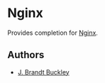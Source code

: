 Nginx
=======

Provides completion for [Nginx][1].


Authors
-------

  - [J. Brandt Buckley](https://github.com/brandt)

[1]: http://nginx.org

